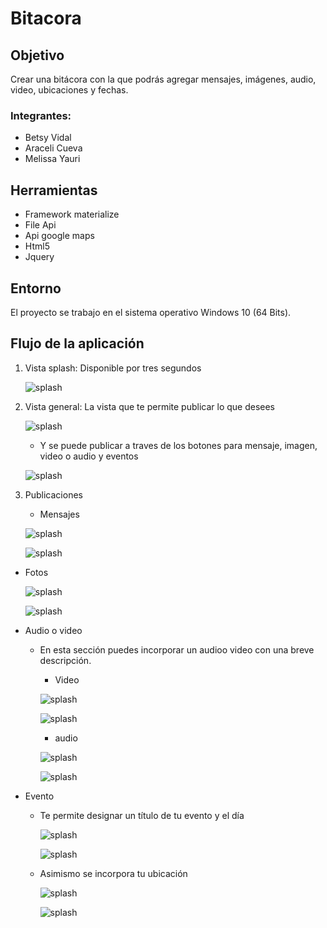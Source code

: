 # Bitacora
## Objetivo
Crear una bitácora con la que podrás agregar mensajes, imágenes, audio, video, ubicaciones y fechas.

### Integrantes:
- Betsy Vidal
- Araceli Cueva
- Melissa Yauri

## Herramientas
* Framework materialize
* File Api
* Api google maps
* Html5
* Jquery

## Entorno
El proyecto se trabajo en el sistema operativo Windows 10 (64 Bits).

## Flujo de la aplicación
1. Vista splash: Disponible por tres segundos

   ![splash](public/assets/images/layaout.PNG)

2. Vista general: La vista que te permite publicar lo que desees

   ![splash](public/assets/images/main.PNG)

   - Y se puede publicar a traves de los botones para mensaje, imagen, video o audio y eventos

    ![splash](public/assets/images/main1.PNG)

3. Publicaciones

   * Mensajes

    ![splash](public/assets/images/message.PNG)

    ![splash](public/assets/images/message1.PNG)

  * Fotos

    ![splash](public/assets/images/foto.PNG)

    ![splash](public/assets/images/foto1.PNG)

  * Audio o video
    - En esta sección puedes incorporar un audioo video con una breve descripción.

      - Video

      ![splash](public/assets/images/media.PNG)

      ![splash](public/assets/images/media1.PNG)

      - audio

      ![splash](public/assets/images/media2.PNG)

      ![splash](public/assets/images/media3.PNG)

  * Evento
    - Te permite designar un título de tu evento y el día

      ![splash](public/assets/images/event.PNG)

      ![splash](public/assets/images/event1.PNG)

    - Asimismo se incorpora tu ubicación

      ![splash](public/assets/images/event3.PNG)

      ![splash](public/assets/images/event4.PNG)
